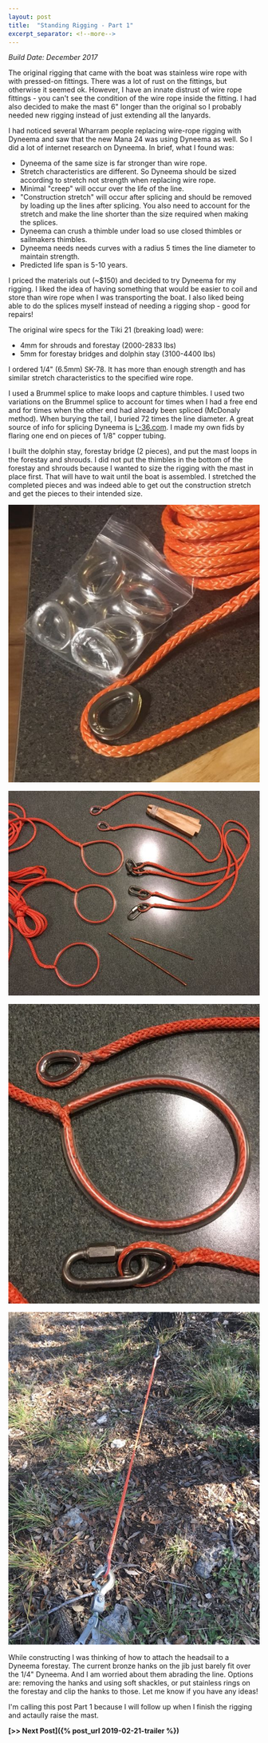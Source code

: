 ```yaml
---
layout: post
title:  "Standing Rigging - Part 1"
excerpt_separator: <!--more-->
---
```


*Build Date: December 2017*

The original rigging that came with the boat was stainless wire rope with with pressed-on fittings. There was a lot of rust on the fittings, but otherwise it seemed ok. However, I have an innate distrust of wire rope fittings - you can't see the condition of the wire rope inside the fitting. I had also decided to make the mast 6" longer than the original so I probably needed new rigging instead of just extending all the lanyards.

<!--more-->

I had noticed several Wharram people replacing wire-rope rigging with Dyneema and saw that the new Mana 24 was using Dyneema as well. So I did a lot of internet research on Dyneema. In brief, what I found was:

* Dyneema of the same size is far stronger than wire rope.
* Stretch characteristics are different. So Dyneema should be sized according to stretch not strength when replacing wire rope.
* Minimal "creep" will occur over the life of the line.
* "Construction stretch" will occur after splicing and should be removed by loading up the lines after splicing. You also need to account for the stretch and make the line shorter than the size required when making the splices.
* Dyneema can crush a thimble under load so use closed thimbles or sailmakers thimbles.
* Dyneema needs needs curves with a radius 5 times the line diameter to maintain strength.
* Predicted life span is 5-10 years.

I priced the materials out (~$150) and decided to try Dyneema for my rigging. I liked the idea of having something that would be easier to coil and store than wire rope when I was transporting the boat. I also liked being able to do the splices myself instead of needing a rigging shop - good for repairs!

The original wire specs for the Tiki 21 (breaking load) were:

  * 4mm for shrouds and forestay (2000-2833 lbs)
  * 5mm for forestay bridges and dolphin stay (3100-4400 lbs)

I ordered 1/4" (6.5mm) SK-78. It has more than enough strength and has similar stretch characteristics to the specified wire rope.

I used a Brummel splice to make loops and capture thimbles. I used two variations on the Brummel splice to account for times when I had a free end and for times when the other end had already been spliced (McDonaly method). When burying the tail, I buried 72 times the line diameter. A great source of info for splicing Dyneema is [L-36.com](http://l-36.com). I made my own fids by flaring one end on pieces of 1/8" copper tubing.

I built the dolphin stay, forestay bridge (2 pieces), and put the mast loops in the forestay and shrouds. I did not put the thimbles in the bottom of the forestay and shrouds because I wanted to size the rigging with the mast in place first. That will have to wait until the boat is assembled. I stretched the completed pieces and was indeed able to get out the construction stretch and get the pieces to their intended size.

![Rigging Supplies](/assets/images/rigging-supplies.jpg)

![Rigging](/assets/images/rigging.jpg)

![Loops](/assets/images/rigging-loops.jpg)

![Removing Construction Stretch](/assets/images/rigging-stretch.jpg)

While constructing I was thinking of how to attach the headsail to a Dyneema forestay. The current bronze hanks on the jib just barely fit over the 1/4" Dyneema. And I am worried about them abrading the line. Options are: removing the hanks and using soft shackles, or put stainless rings on the forestay and clip the hanks to those. Let me know if you have any ideas!

I'm calling this post Part 1 because I will follow up when I finish the rigging and actaully raise the mast.

**[>> Next Post]({% post_url 2019-02-21-trailer %})**
